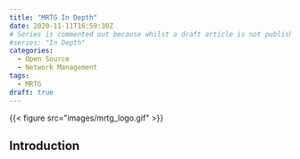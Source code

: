 ```yaml
---
title: "MRTG In Depth"
date: 2020-11-11T16:59:30Z
# Series is commented out because whilst a draft article is not published on the live site, unfortunately, any series are published. Uncomment when ready for the series to be public.
#series: "In Depth"
categories:
  - Open Source
  - Network Management
tags:
  - MRTG
draft: true
---
```


<!--more-->

{{< figure src="images/mrtg_logo.gif" >}}

## Introduction
